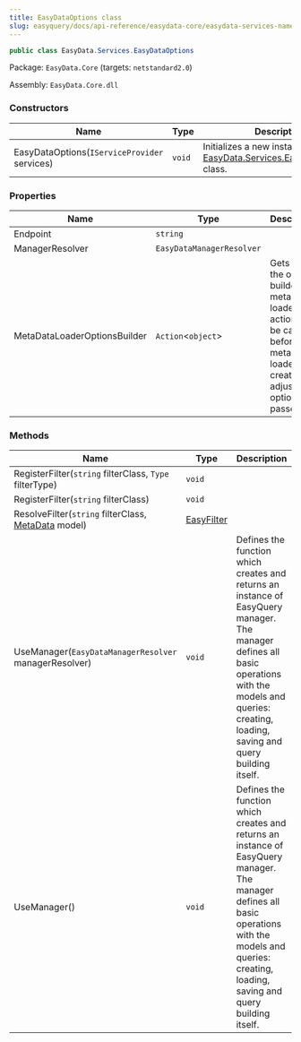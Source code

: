 ```yaml
---
title: EasyDataOptions class
slug: easyquery/docs/api-reference/easydata-core/easydata-services-namespace/easydataoptions-class
---
```



```csharp
public class EasyData.Services.EasyDataOptions

```
Package: `EasyData.Core` (targets: `netstandard2.0`)

Assembly: `EasyData.Core.dll`

### Constructors

| Name | Type | Description | 
| --- | --- | --- | 
| EasyDataOptions(`IServiceProvider` services) | `void` | Initializes a new instance of the [EasyData.Services.EasyDataOptions](/api-reference/easydata-core/easydata-services-namespace/easydataoptions-class) class. | 


### Properties

| Name | Type | Description | 
| --- | --- | --- | 
| Endpoint | `string` |  | 
| ManagerResolver | `EasyDataManagerResolver` |  | 
| MetaDataLoaderOptionsBuilder | `Action`&lt;`object`&gt; | Gets or sets the options builder for metadata loader.  This action will be called before metadata loader creation to adjust the options passed to it | 


### Methods

| Name | Type | Description | 
| --- | --- | --- | 
| RegisterFilter(`string` filterClass, `Type` filterType) | `void` |  | 
| RegisterFilter(`string` filterClass) | `void` |  | 
| ResolveFilter(`string` filterClass, [MetaData](/api-reference/easydata-core/easydata-namespace/metadata-class) model) | [EasyFilter](/api-reference/easydata-core/easydata-services-namespace/easyfilter-class) |  | 
| UseManager(`EasyDataManagerResolver` managerResolver) | `void` | Defines the function which creates and returns an instance of EasyQuery manager.  The manager defines all basic operations with the models and queries: creating, loading, saving and query building itself. | 
| UseManager() | `void` | Defines the function which creates and returns an instance of EasyQuery manager.  The manager defines all basic operations with the models and queries: creating, loading, saving and query building itself. |
